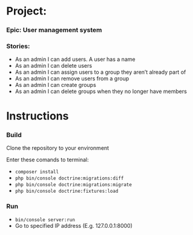 # Project:  
 
### Epic: User management system
### Stories:
 - As an admin I can add users. A user has a name
 - As an admin I can delete users
 - As an admin I can assign users to a group they aren’t already part of
 - As an admin I can remove users from a group
 - As an admin I can create groups
 - As an admin I can delete groups when they no longer have members
 
# Instructions

### Build
 Clone the repository to your environment
 
 Enter these comands to terminal:
 - `composer install`
 - `php bin/console doctrine:migrations:diff`
 - `php bin/console doctrine:migrations:migrate`
 - `php bin/console doctrine:fixtures:load`
 
 ### Run
  - `bin/console server:run`
  - Go to specified IP address (E.g. 127.0.0.1:8000)
  


